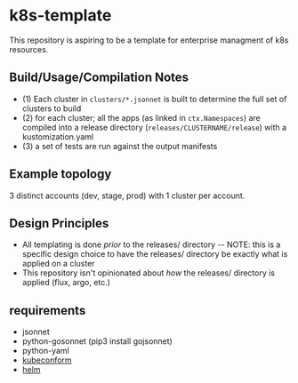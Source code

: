 # k8s-template

This repository is aspiring to be a template for enterprise managment of k8s resources.


## Build/Usage/Compilation Notes

- (1) Each cluster in `clusters/*.jsonnet` is built to determine the full set of clusters to build
- (2) for each cluster; all the apps (as linked in `ctx.Namespaces`) are compiled into a release directory (`releases/CLUSTERNAME/release`) with a kustomization.yaml
- (3) a set of tests are run against the output manifests

## Example topology

3 distinct accounts (dev, stage, prod) with 1 cluster per account.

## Design Principles

- All templating is done *prior* to the releases/ directory
	-- NOTE: this is a specific design choice to have the releases/ directory be exactly what is applied on a cluster
- This repository isn't opinionated about *how* the releases/ directory is applied (flux, argo, etc.)

## requirements
- jsonnet
- python-gosonnet (pip3 install gojsonnet)
- python-yaml
- [kubeconform](https://github.com/yannh/kubeconform)
- [helm](https://helm.sh/docs/helm/helm_install/)
